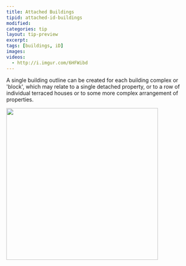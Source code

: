 ```yaml
---
title: Attached Buildings 
tipid: attached-id-buildings
modified:
categories: tip
layout: tip-preview
excerpt:
tags: [buildings, iD]
images:
videos: 
  - http://i.imgur.com/6HFWibd
---
```

A single building outline can be created for each building complex or 'block', which may relate to a single detached property, or to a row of individual terraced houses or to some more complex arrangement of properties.

<img src="{{ site.baseurl }}/images/row_houses.jpg" width="400">
